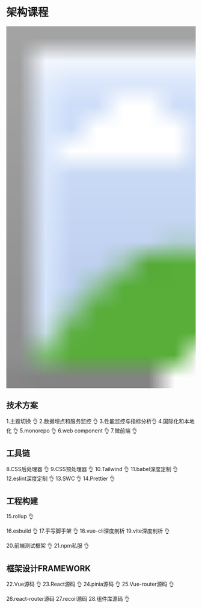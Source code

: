 # 架构课程

<img src="C:\Users\12181\Desktop\微信图片_20231124174806.jpg" style="zoom:60">

## 技术方案
1.主题切换 👌
2.数据埋点和服务监控 👌
3.性能监控与指标分析👌
4.国际化和本地化 👌
5.monorepo 👌
6.web component 👌
7.微前端 👌 



## 工具链 
8.CSS后处理器 👌
9.CSS预处理器 👌
10.Tailwind 👌
11.babel深度定制 👌
12.eslint深度定制 👌
13.SWC 👌
14.Prettier 👌

## 工程构建
15.rollup     👌

16.esbuild 👌
17.手写脚手架 👌
18.vue-cli深度剖析
19.vite深度剖析  👌 

20.前端测试框架 👌
21.npm私服 👌

## 框架设计FRAMEWORK
22.Vue源码 👌
23.React源码 👌
24.pinia源码 👌
25.Vue-router源码     👌

26.react-router源码
27.recoil源码
28.组件库源码 👌
